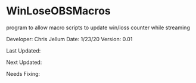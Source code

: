 # WinLoseOBSMacros
  program to allow macro scripts to update win/loss counter while streaming
  
  Developer: Chris Jellum
  Date: 1/23/20
  Version: 0.01
  
  Last Updated:
  
  Next Updated:
  
  Needs Fixing:
  

